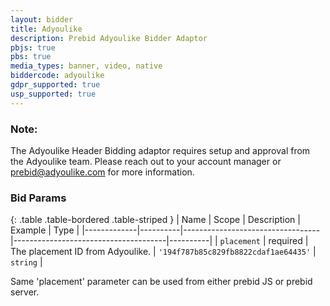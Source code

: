 ```yaml
---
layout: bidder
title: Adyoulike
description: Prebid Adyoulike Bidder Adaptor
pbjs: true
pbs: true
media_types: banner, video, native
biddercode: adyoulike
gdpr_supported: true
usp_supported: true
---
```


### Note:
The Adyoulike Header Bidding adaptor requires setup and approval from the Adyoulike team. Please reach out to your account manager or prebid@adyoulike.com for more information.

### Bid Params

{: .table .table-bordered .table-striped }
| Name        | Scope    | Description                      | Example                              | Type     |
|-------------|----------|----------------------------------|--------------------------------------|----------|
| `placement` | required | The placement ID from Adyoulike. | `'194f787b85c829fb8822cdaf1ae64435'` | `string` |


Same 'placement' parameter can be used from either prebid JS or prebid server.
